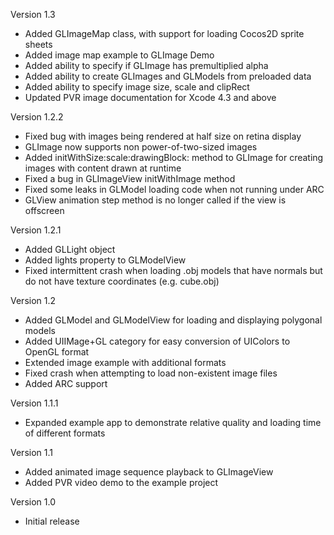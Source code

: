 Version 1.3

- Added GLImageMap class, with support for loading Cocos2D sprite sheets
- Added image map example to GLImage Demo
- Added ability to specify if GLImage has premultiplied alpha
- Added ability to create GLImages and GLModels from preloaded data
- Added ability to specify image size, scale and clipRect
- Updated PVR image documentation for Xcode 4.3 and above

Version 1.2.2

- Fixed bug with images being rendered at half size on retina display
- GLImage now supports non power-of-two-sized images
- Added initWithSize:scale:drawingBlock: method to GLImage for creating images with content drawn at runtime
- Fixed a bug in GLImageView initWithImage method
- Fixed some leaks in GLModel loading code when not running under ARC
- GLView animation step method is no longer called if the view is offscreen

Version 1.2.1

- Added GLLight object
- Added lights property to GLModelView
- Fixed intermittent crash when loading .obj models that have normals but do not have texture coordinates (e.g. cube.obj)

Version 1.2

- Added GLModel and GLModelView for loading and displaying polygonal models
- Added UIIMage+GL category for easy conversion of UIColors to OpenGL format
- Extended image example with additional formats
- Fixed crash when attempting to load non-existent image files
- Added ARC support

Version 1.1.1

- Expanded example app to demonstrate relative quality and loading time of different formats

Version 1.1

- Added animated image sequence playback to GLImageView
- Added PVR video demo to the example project

Version 1.0

- Initial release